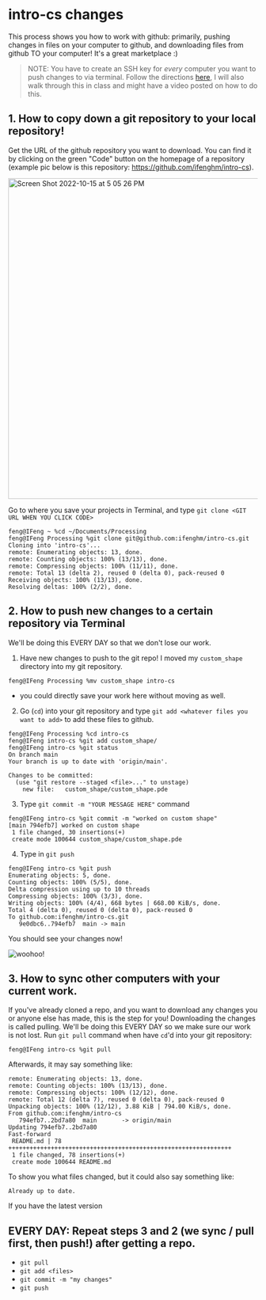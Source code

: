 # intro-cs changes

This process shows you how to work with github: primarily, pushing changes in files on your computer to github, and downloading files from github TO your computer! It's a great marketplace :) 

>NOTE: You have to create an SSH key for *every* computer you want to push changes to via terminal. Follow the directions [here](https://docs.github.com/en/authentication/connecting-to-github-with-ssh/generating-a-new-ssh-key-and-adding-it-to-the-ssh-agent), I will also walk through this in class and might have a video posted on how to do this. 


## 1. How to copy down a git repository to your local repository! 

Get the URL of the github repository you want to download. You can find it by clicking on the green "Code" button on the homepage of a repository (example pic below is this repository: https://github.com/ifenghm/intro-cs). 

<img width="648" alt="Screen Shot 2022-10-15 at 5 05 26 PM" src="https://user-images.githubusercontent.com/113121183/196007558-42bc6d1f-5f50-45cd-a340-027e179e8d95.png">

Go to where you save your projects in Terminal, and type `git clone <GIT URL WHEN YOU CLICK CODE>`  

```
feng@IFeng ~ %cd ~/Documents/Processing
feng@IFeng Processing %git clone git@github.com:ifenghm/intro-cs.git 
Cloning into 'intro-cs'...
remote: Enumerating objects: 13, done.
remote: Counting objects: 100% (13/13), done.
remote: Compressing objects: 100% (11/11), done.
remote: Total 13 (delta 2), reused 0 (delta 0), pack-reused 0
Receiving objects: 100% (13/13), done.
Resolving deltas: 100% (2/2), done.
``` 

## 2. How to push new changes to a certain repository via Terminal

We'll be doing this EVERY DAY so that we don't lose our work. 

1. Have new changes to push to the git repo! 
I moved my `custom_shape` directory into my git repository. 
```
feng@IFeng Processing %mv custom_shape intro-cs
``` 
- you could directly save your work here without moving as well. 

2. Go (`cd`) into your git repository and type `git add <whatever files you want to add>` to add these files to github. 
```
feng@IFeng Processing %cd intro-cs
feng@IFeng intro-cs %git add custom_shape/
feng@IFeng intro-cs %git status
On branch main
Your branch is up to date with 'origin/main'.

Changes to be committed:
  (use "git restore --staged <file>..." to unstage)
	new file:   custom_shape/custom_shape.pde

```

3. Type `git commit -m "YOUR MESSAGE HERE"` command 
```
feng@IFeng intro-cs %git commit -m "worked on custom shape" 
[main 794efb7] worked on custom shape
 1 file changed, 30 insertions(+)
 create mode 100644 custom_shape/custom_shape.pde
```

4. Type in `git push` 
```
feng@IFeng intro-cs %git push 
Enumerating objects: 5, done.
Counting objects: 100% (5/5), done.
Delta compression using up to 10 threads
Compressing objects: 100% (3/3), done.
Writing objects: 100% (4/4), 668 bytes | 668.00 KiB/s, done.
Total 4 (delta 0), reused 0 (delta 0), pack-reused 0
To github.com:ifenghm/intro-cs.git
   9e0dbc6..794efb7  main -> main
```

You should see your changes now! 

![woohoo!](http://www.reactiongifs.com/r/cheering_minions.gif)

## 3. How to sync other computers with your current work.

If you've already cloned a repo, and you want to download any changes you or anyone else has made, this is the step for you! 
Downloading the changes is called pulling. 
We'll be doing this EVERY DAY so we make sure our work is not lost. 
Run `git pull` command when have `cd`'d into your git repository:
```
feng@IFeng intro-cs %git pull 
```
Afterwards, it may say something like: 
```
remote: Enumerating objects: 13, done.
remote: Counting objects: 100% (13/13), done.
remote: Compressing objects: 100% (12/12), done.
remote: Total 12 (delta 7), reused 0 (delta 0), pack-reused 0
Unpacking objects: 100% (12/12), 3.88 KiB | 794.00 KiB/s, done.
From github.com:ifenghm/intro-cs
   794efb7..2bd7a80  main       -> origin/main
Updating 794efb7..2bd7a80
Fast-forward
 README.md | 78 +++++++++++++++++++++++++++++++++++++++++++++++++++++++++++++++
 1 file changed, 78 insertions(+)
 create mode 100644 README.md
```
To show you what files changed, but it could also say something like: 
```
Already up to date.
```
If you have the latest version 

## EVERY DAY: Repeat steps 3 and 2 (we sync / pull first, then push!) after getting a repo.
- `git pull` 
- `git add <files>` 
- `git commit -m "my changes"` 
- `git push` 


